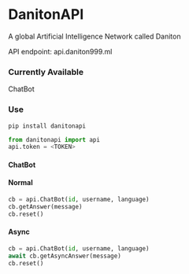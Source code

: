 # DanitonAPI
A global Artificial Intelligence Network called Daniton

API endpoint: api.daniton999.ml

### Currently Available
ChatBot

### Use
`` pip install danitonapi ``

```python
from danitonapi import api
api.token = <TOKEN>
```

#### ChatBot
#### Normal
```python
cb = api.ChatBot(id, username, language)
cb.getAnswer(message)
cb.reset()
```
#### Async
```python
cb = api.ChatBot(id, username, language)
await cb.getAsyncAnswer(message)
cb.reset()
```
